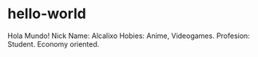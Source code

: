 # hello-world
Hola Mundo!
Nick Name: Alcalixo
Hobies: Anime, Videogames.
Profesion: Student.
  Economy oriented.
